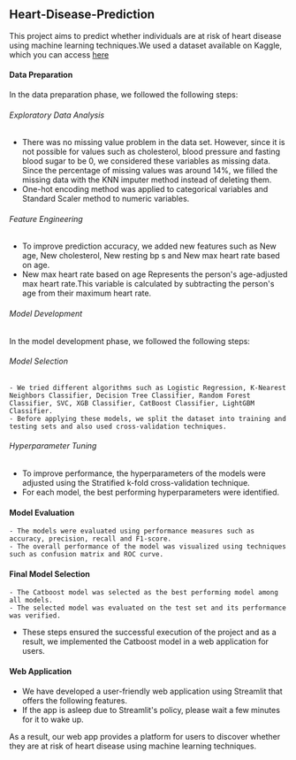 ## Heart-Disease-Prediction

This project aims to predict whether individuals are at risk of heart disease using machine learning techniques.We used a dataset available on Kaggle, which you can access [here](https://www.kaggle.com/datasets/mexwell/heart-disease-dataset)
 
#### Data Preparation

In the data preparation phase, we followed the following steps:

###### Exploratory Data Analysis

- There was no missing value problem in the data set. However, since it is not possible for values such as cholesterol, blood pressure and fasting blood sugar to be 0, we considered these variables as missing data. Since the percentage of missing values was around 14%, we filled the missing data with the KNN imputer method instead of deleting them.
- One-hot encoding method was applied to categorical variables and Standard Scaler method to numeric variables.

###### Feature Engineering

- To improve prediction accuracy, we added new features such as New age, New cholesterol, New resting bp s and New max heart rate based on age.
- New max heart rate based on age Represents the person's age-adjusted max heart rate.This variable is calculated by subtracting the person's age from their maximum heart rate.

###### Model Development

In the model development phase, we followed the following steps:

###### Model Selection

	- We tried different algorithms such as Logistic Regression, K-Nearest Neighbors Classifier, Decision Tree Classifier, Random Forest Classifier, SVC, XGB Classifier, CatBoost Classifier, LightGBM Classifier.
	- Before applying these models, we split the dataset into training and testing sets and also used cross-validation techniques.
 
###### Hyperparameter Tuning

- To improve performance, the hyperparameters of the models were adjusted using the Stratified k-fold cross-validation technique.
- For each model, the best performing hyperparameters were identified.
  
#### Model Evaluation

	- The models were evaluated using performance measures such as accuracy, precision, recall and F1-score.
	- The overall performance of the model was visualized using techniques such as confusion matrix and ROC curve.
 
#### Final Model Selection

	- The Catboost model was selected as the best performing model among all models.
	- The selected model was evaluated on the test set and its performance was verified.
 - These steps ensured the successful execution of the project and as a result, we implemented the Catboost model in a web application for users.

#### Web Application

- We have developed a user-friendly web application using Streamlit that offers the following features.
- If the app is asleep due to Streamlit's policy, please wait a few minutes for it to wake up.

As a result, our web app provides a platform for users to discover whether they are at risk of heart disease using machine learning techniques.
